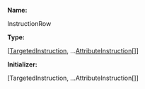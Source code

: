 **Name:**

InstructionRow

**Type:**

[[TargetedInstruction](https://gitbook-18.gitbook.io/au//runtime/definitions/typealiases/targetedinstruction), ...[AttributeInstruction](https://gitbook-18.gitbook.io/au//runtime/definitions/typealiases/attributeinstruction)[]]

**Initializer:**

[TargetedInstruction, ...AttributeInstruction[]]

